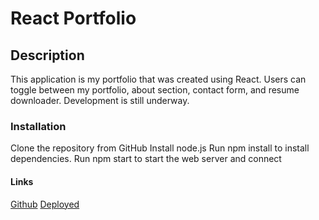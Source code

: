 # React Portfolio

## Description

This application is my portfolio that was created using React. Users can toggle between my portfolio, about section, contact form, and resume downloader. Development is still underway. 

### Installation

Clone the repository from GitHub
Install node.js
Run npm install to install dependencies.
Run npm start to start the web server and connect

#### Links

[Github]()
[Deployed]()

